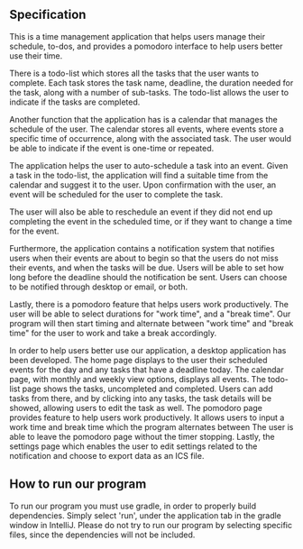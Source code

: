 ## Specification

This is a time management application that helps users manage their schedule, to-dos, and provides a pomodoro interface
to help users better use their time.

There is a todo-list which stores all the tasks that the user wants to
complete. Each task stores the task name, deadline, the duration needed for the task, along with a number of sub-tasks.
The todo-list allows the user to indicate if the tasks are completed.

Another function that the application has is a calendar that manages the schedule of the user.
The calendar stores all events, where events store a specific time of
occurrence, along with the associated task. The user would be able to indicate if the event is
one-time or repeated.

The application helps the user to auto-schedule a task into an event.
Given a task in the todo-list, the application will find a suitable time
from the calendar and suggest it to the user. Upon confirmation with the user,
an event will be scheduled for the user to complete the task.

The user will also be able to reschedule an event if they did not end up completing
the event in the scheduled time, or if they want to change a time for the event.

Furthermore, the application contains a notification system that notifies users when their events are about to begin
so that the users do not miss their events, and when the tasks will be due. Users
will be able to set how long before the deadline should the notification be sent. Users
can choose to be notified through desktop or email, or both.

Lastly, there is a pomodoro feature that helps users work productively.
The user will be able to select durations for "work time", and a "break time".
Our program will then start timing and alternate between "work time" and "break time"
for the user to work and take a break accordingly.


In order to help users better use our application, a desktop application has been developed.
The home page displays to the user their scheduled events for the day and any tasks that have a deadline today.
The calendar page, with monthly and weekly view options, displays all events.
The todo-list page shows the tasks, uncompleted and completed. Users can add tasks from there, and 
by clicking into any tasks, the task details will be showed, allowing users to edit the task as well.
The pomodoro page provides feature to help users work productively. 
It allows users to input a work time and break time which the program alternates between
The user is able to leave the pomodoro page without the timer stopping.
Lastly, the settings page which enables the user to edit settings related to the notification and choose
to export data as an ICS file.

## How to run our program

To run our program you must use gradle, in order to properly build dependencies. Simply select 'run', under the application tab in the gradle window in IntelliJ. Please do not try to run our program by selecting specific files, since the dependencies will not be included.




